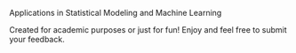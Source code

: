 Applications in Statistical Modeling and Machine Learning

Created for academic purposes or just for fun!
Enjoy and feel free to submit your feedback.
